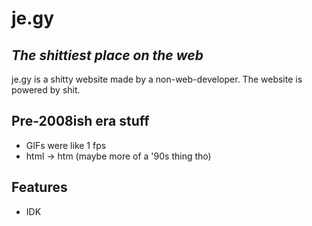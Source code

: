 # je.gy
## _The shittiest place on the web_
je.gy is a shitty website made by a non-web-developer. The website is powered by shit.

## Pre-2008ish era stuff
- GIFs were like 1 fps
- html -> htm (maybe more of a '90s thing tho)

## Features
- IDK